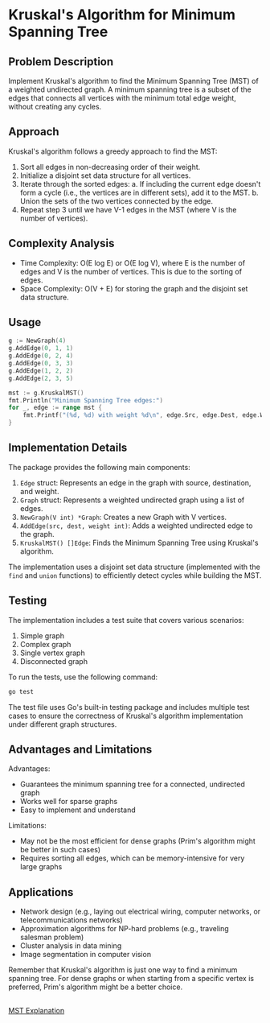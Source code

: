 # Kruskal's Algorithm for Minimum Spanning Tree

## Problem Description

Implement Kruskal's algorithm to find the Minimum Spanning Tree (MST) of a weighted undirected graph. A minimum spanning tree is a subset of the edges that connects all vertices with the minimum total edge weight, without creating any cycles.

## Approach

Kruskal's algorithm follows a greedy approach to find the MST:

1. Sort all edges in non-decreasing order of their weight.
2. Initialize a disjoint set data structure for all vertices.
3. Iterate through the sorted edges:
   a. If including the current edge doesn't form a cycle (i.e., the vertices are in different sets), add it to the MST.
   b. Union the sets of the two vertices connected by the edge.
4. Repeat step 3 until we have V-1 edges in the MST (where V is the number of vertices).

## Complexity Analysis

- Time Complexity: O(E log E) or O(E log V), where E is the number of edges and V is the number of vertices. This is due to the sorting of edges.
- Space Complexity: O(V + E) for storing the graph and the disjoint set data structure.

## Usage

```go
g := NewGraph(4)
g.AddEdge(0, 1, 1)
g.AddEdge(0, 2, 4)
g.AddEdge(0, 3, 3)
g.AddEdge(1, 2, 2)
g.AddEdge(2, 3, 5)

mst := g.KruskalMST()
fmt.Println("Minimum Spanning Tree edges:")
for _, edge := range mst {
    fmt.Printf("(%d, %d) with weight %d\n", edge.Src, edge.Dest, edge.Weight)
}
```

## Implementation Details

The package provides the following main components:

1. `Edge` struct: Represents an edge in the graph with source, destination, and weight.
2. `Graph` struct: Represents a weighted undirected graph using a list of edges.
3. `NewGraph(V int) *Graph`: Creates a new Graph with V vertices.
4. `AddEdge(src, dest, weight int)`: Adds a weighted undirected edge to the graph.
5. `KruskalMST() []Edge`: Finds the Minimum Spanning Tree using Kruskal's algorithm.

The implementation uses a disjoint set data structure (implemented with the `find` and `union` functions) to efficiently detect cycles while building the MST.

## Testing

The implementation includes a test suite that covers various scenarios:

1. Simple graph
2. Complex graph
3. Single vertex graph
4. Disconnected graph

To run the tests, use the following command:

```bash
go test
```

The test file uses Go's built-in testing package and includes multiple test cases to ensure the correctness of Kruskal's algorithm implementation under different graph structures.

## Advantages and Limitations

Advantages:

- Guarantees the minimum spanning tree for a connected, undirected graph
- Works well for sparse graphs
- Easy to implement and understand

Limitations:

- May not be the most efficient for dense graphs (Prim's algorithm might be better in such cases)
- Requires sorting all edges, which can be memory-intensive for very large graphs

## Applications

- Network design (e.g., laying out electrical wiring, computer networks, or telecommunications networks)
- Approximation algorithms for NP-hard problems (e.g., traveling salesman problem)
- Cluster analysis in data mining
- Image segmentation in computer vision

Remember that Kruskal's algorithm is just one way to find a minimum spanning tree. For dense graphs or when starting from a specific vertex is preferred, Prim's algorithm might be a better choice.

##

[MST Explanation](https://www.youtube.com/watch?v=71UQH7Pr9kU)
